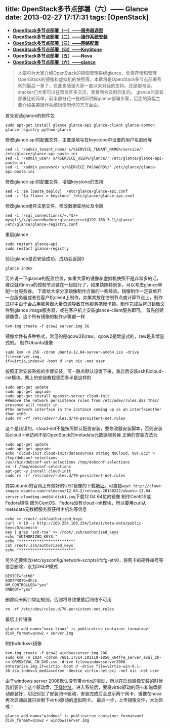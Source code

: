 title: OpenStack多节点部署（六）—— Glance
date: 2013-02-27 17:17:31
tags: [OpenStack]
---
* [__OpenStack多节点部署（一）——服务器选型__](/2013/01/31/OpenStack多节点部署（一）——-服务器选型/)
* [__OpenStack多节点部署（二）——操作系统安装__](/2013/02/01/OpenStack多节点部署（二）——操作系统安装/)
* [__OpenStack多节点部署（三）——网络配置__](2013/02/04/OpenStack多节点部署（三）——网络配置/)
* [__OpenStack多节点部署（四）——KeyStone__](2013/02/04/OpenStack多节点部署（四）——KeyStone/)
* __OpenStack多节点部署（五）——Nova__
* [__OpenStack多节点部署（六）——glance__](2013/02/27/OpenStack多节点部署（六）——-Glance/)

>本章将为大家介绍OpenStack的镜像管理系统glance，负责存储和管理OpenStack的镜像和虚拟机的快照等。本章将是OpenStack多节点部署系列的最后一章了，在此也感谢大家一直以来对我的支持。还是那句话，stacker们大家可以在留言区多交流，我看到会及时回复的。
glance的安装部署比较简单，前半部分花一些时间讲解glance部署步骤，后面的篇幅主要介绍各类操作系统镜像制作的方方面面。

首先安装glance的软件包
```
sudo apt-get install glance glance-api glance-client glance-common glance-registry python-glance
```
修改glance api的配置文件，主要是填写在keystone中设置的用户名密码等
```
sed -i '/admin_tenant_name/ s/%SERVICE_TENANT_NAME%/service/' /etc/glance/glance-api-paste.ini
sed -i '/admin_user/ s/%SERVICE_USER%/glance/' /etc/glance/glance-api-paste.ini
sed -i '/admin_password/ s/%SERVICE_PASSWORD%/' /etc/glance/glance-api-paste.ini
```
修改glance api的配置文件，增加keystone的支持
```
sed -i '$a [paste_deploy]' /etc/glance/glance-api.conf
sed -i '$a flavor = keystone' /etc/glance/glance-api.conf
```
修改glance组件注册文件，修改数据库地址及令牌
```
sed -i '/sql_connection/s/=.*$/= mysql:\/\/glancedbadmin:glancesecret@192.168.3.1\/glance' /etc/glance/glance-registry.conf
```
重启glance
```
sudo restart glance-api
sudo restart glance-registry
```
验证glance是否安装成功，成功会返回0
```
glance index
```
另外说一下glance的配置位置，如果大家的镜像和虚拟机快照不是非常多的话，建议就和nova的控制节点装在一起就行了，如果快照特别多，可以考虑glance单配一台服务器。
下面给大家分享镜像制作方面的一些经验。镜像制作一定要单开一台服务器或者在客户机client上制作，如果其放在控制节点或计算节点上，制作过程中由于会占用服务器大量资源导致其他服务拖慢卡顿。制作完成后拷贝镜像文件到glance image服务器，或在客户机上安装glance-client服务即可。
首先创建镜像盘，这个所有镜像的制作步骤都一样
```
kvm-img create -f qcow2 server.img 5G
```
镜像文件有多种格式，常见的是qcow2和raw，qcow2是增量式的，raw是非增量式的。
制作Ubuntu镜像
```
sudo kvm -m 256 -cdrom ubuntu-12.04-server-amd64.iso -drive file=server.img,
if=virtio,index=0 -boot d -net nic -net user
```
按照正常安装系统的步骤安装，可一路点默认设置下来，重启后安装ssh和cloud-init模块。网上的安装教程里面多半是这样的
```
sudo apt-get update
sudo apt-get upgrade
sudo apt-get install openssh-server cloud-init
#Remove the network persistence rules from /etc/udev/rules.das their presence will result in
#the network interface in the instance coming up as an interfaceother than eth0.
sudo rm -rf /etc/udev/rules.d/70-persistent-net.rules
```
这个是错误的，cloud-init不能按照默认配置安装，要修改器安装脚本，否则安装后cloud-init访问不到OpenStack的metadata元数据服务器
正确的安装方法为
```
sudo apt-get update
sudo apt-get upgrade
echo "cloud-init cloud-init/datasources string NoCloud, OVF,Ec2" > /tmp/debconf-selections
/usr/bin/debconf-set-selections /tmp/debconf-selections
rm -f /tmp/debconf-selections
apt-get -y install cloud-init
sudo rm -rf /etc/udev/rules.d/70-persistent-net.rules
```
其实ubuntu的官网上有做好的UEC镜像的下载[地址](http://cloud-images.ubuntu.com/releases/12.04.2/release-20130222/)。可直接`wget http://cloud-images.ubuntu.com/releases/12.04.2/release-20130222/ubuntu-12.04-server-cloudimg-amd64-disk1.img`下载12.04 64位的镜像
制作CentOS或Fedora镜像
因为CentOS、Fedora没有cloud-init模块，所以要用curl从metadata元数据服务器获得主机名等信息
```
echo >> /root/.ssh/authorized_keys
curl -m 10 -s http://169.254.169.254/latest/meta-data/public-keys/0/openssh-
key | grep 'ssh-rsa' >> /root/.ssh/authorized_keys
echo "AUTHORIZED_KEYS:"
echo "************************"
cat /root/.ssh/authorized_keys
echo "************************"
```
另外还要修改/etc/sysconfig/network-scripts/ifcfg-eth0，将网卡的硬件串号等信息删除，设为DHCP模式
```
DEVICE="eth0"
BOOTPROTO=dhcp
NM_CONTROLLED="yes"
ONBOOT="yes"
```
删除网卡网口绑定规则，否则将导致重启后网络不可用
```
rm -rf /etc/udev/rules.d/70-persistent-net.rules
```
最后上传镜像
```
glance add name="xxxx-linux" is_public=true container_format=ovf disk_format=qcow2 < server.img
```
制作windows镜像
```
kvm-img create -f qcow2 windowsserver.img 20G
sudo kvm -m 1024 -cdrom 7601.17514.101119-1850_x64fre_server_eval_zh-cn-GRMSXEVAL_CN_DVD.iso -drive file=windowsserver2008-enterprise.img,if=virtio -boot d -drive file=virtio-win-0.1-30.iso,index=3,media=cdrom -device virtio-net-pci -net nic -net user
```
由于windows server 2008默认没有带virtio的驱动，所以在启动镜像安装的时候我们要带上这个驱动盘，[下载地址]( http://alt.fedoraproject.org/pub/alt/virtio-win/latest/images/bin)。进入系统后，要将virtio驱动的网卡和磁盘驱动都装好，切记别忘了安装网卡驱动，安装完成后会显示两个网卡，镜像在nova再次启动后就只会剩下virtio驱动的虚拟网卡。
最后一步，上传镜像文件，大功告成！
```
glance add name="windows" is_public=true container_format=ovf disk_format=qcow2 < windowsserver.img
```
